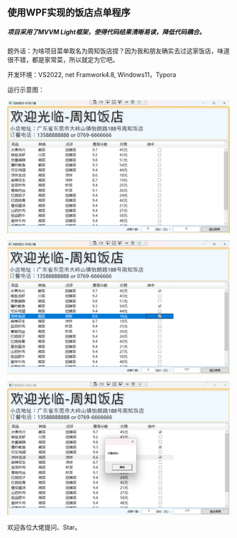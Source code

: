 ## 使用WPF实现的饭店点单程序

##### 项目采用了MVVM Light框架，使得代码结果清晰易读，降低代码耦合。

题外话：为啥项目菜单取名为周知饭店捏？因为我和朋友确实去过这家饭店，味道很不错，都是家常菜，所以就定为它吧。

开发环境：VS2022, net Framwork4.8, Windows11，Typora

运行示意图：

![1717668601524](README.assets/1717668601524.png)

![1717668791497](README.assets/1717668791497.png)

![1717668806274](README.assets/1717668806274.png)

欢迎各位大佬提问、Star。